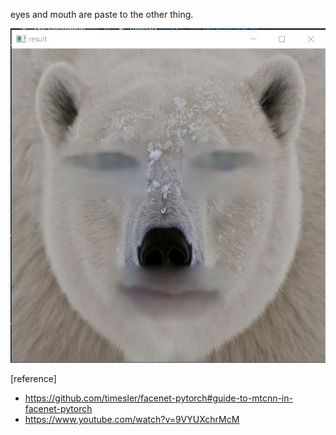 eyes and mouth are paste to the other thing.

![](result.jpg)

[reference]
- https://github.com/timesler/facenet-pytorch#guide-to-mtcnn-in-facenet-pytorch
- https://www.youtube.com/watch?v=9VYUXchrMcM
